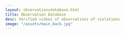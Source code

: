 ```yaml
---
layout: observationsdatabase.html
title: Observation Database
desc: Verified videos of observations of violations
image: "/assets/main_back.jpg"
---
```

